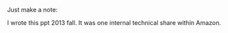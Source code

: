 Just make a note:  

I wrote this ppt 2013 fall. It was one internal technical share within Amazon.   


